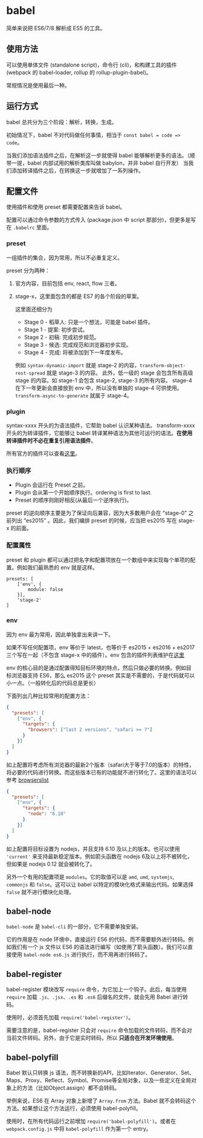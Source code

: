 # babel

简单来说把 ES6/7/8 解析成 ES5 的工具。

## 使用方法

可以使用单体文件 (standalone script)，命令行 (cli)，和构建工具的插件 (webpack 的 babel-loader, rollup 的 rollup-plugin-babel)。

常规情况是使用最后一种。

## 运行方式

babel 总共分为三个阶段：解析，转换，生成。

初始情况下，babel 不对代码做任何事情，相当于 `const babel = code => code`。

当我们添加语法插件之后，在解析这一步就使得 babel 能够解析更多的语法。（顺带一提，babel 内部试用的解析类库叫做 babylon，并非 babel 自行开发）
当我们添加转译插件之后，在转换这一步就增加了一系列操作。

## 配置文件

使用插件和使用 preset 都需要配置来告诉 babel。

配置可以通过命令参数的方式传入 (package.json 中 script 那部分)，但更多是写在 `.babelrc` 里面。

### preset

一组插件的集合，因为常用，所以不必重复定义。

preset 分为两种：

1. 官方内容，目前包括 env, react, flow 三者。

2. stage-x，这里面包含的都是 ES7 的各个阶段的草案。

    这里面还细分为
    * Stage 0 - 稻草人: 只是一个想法，可能是 babel 插件。
    * Stage 1 - 提案: 初步尝试。
    * Stage 2 - 初稿: 完成初步规范。
    * Stage 3 - 候选: 完成规范和浏览器初步实现。
    * Stage 4 - 完成: 将被添加到下一年度发布。

    例如 `syntax-dynamic-import` 就是 stage-2 的内容，`transform-object-rest-spread` 就是 stage-3 的内容。
    此外，低一级的 stage 会包含所有高级 stage 的内容。如 stage-1 会包含 stage-2, stage-3 的所有内容。
    stage-4 在下一年更新会直接放到 env 中，所以没有单独的 stage-4 可供使用。`transform-async-to-generate` 就属于 stage-4。

### plugin

syntax-xxxx 开头的为语法插件，它帮助 babel 认识某种语法。
transform-xxxx 开头的为转译插件，它能够让 babel 转译某种语法为其他可运行的语法。__在使用转译插件时不必在重复引用语法插件__。

所有官方的插件可以查看[这里](https://babeljs.cn/docs/plugins)。

### 执行顺序

* Plugin 会运行在 Preset 之前。
* Plugin 会从第一个开始顺序执行。ordering is first to last.
* Preset 的顺序则刚好相反(从最后一个逆序执行)。

preset 的逆向顺序主要是为了保证向后兼容，因为大多数用户会在 “stage-0” 之前列出 “es2015” 。因此，我们编排 preset 的时候，应当把 es2015 写在 stage-x 的前面。

### 配置属性

preset 和 plugin 都可以通过把名字和配置项放在一个数组中来实现每个单项的配置。例如我们最熟悉的 env 就是这样。

```
presets: [
    ['env', {
        module: false
    }],
    'stage-2'
]
```

### env

因为 env 最为常用，因此单独拿出来讲一下。

如果不写任何配置项，env 等价于 latest，也等价于 es2015 + es2016 + es2017 三个写在一起（不包含 stage-x 中的插件）。env 包含的插件列表维护在[这里](https://github.com/babel/babel-preset-env/blob/master/data/plugin-features.js)

env 的核心目的是通过配置得知目标环境的特点，然后只做必要的转换。例如目标浏览器支持 ES6，那么 es2015 这个 preset 其实是不需要的，于是代码就可以小一点。（一般转化后的代码总是更长）

下面列出几种比较常用的配置方法：

```json
{
  "presets": [
    ["env", {
      "targets": {
        "browsers": ["last 2 versions", "safari >= 7"]
      }
    }]
  ]
}
```

如上配置将考虑所有浏览器的最新2个版本（safari大于等于7.0的版本）的特性，将必要的代码进行转换。而这些版本已有的功能就不进行转化了。这里的语法可以参考 [browserslist](https://github.com/browserslist/browserslist)

```json
{
  "presets": [
    ["env", {
      "targets": {
        "node": "6.10"
      }
    }]
  ]
}
```

如上配置将目标设置为 nodejs，并且支持 6.10 及以上的版本。也可以使用 `'current'` 来支持最新稳定版本。例如箭头函数在 nodejs 6及以上将不被转化，但如果是 nodejs 0.12 就会被转化了。

另外一个有用的配置项是 `modules`。它的取值可以是 `amd`, `umd`, `systemjs`, `commonjs` 和 `false`。这可以让 babel 以特定的模块化格式来输出代码。如果选择 `false` 就不进行模块化处理。

## babel-node

`babel-node` 是 `babel-cli` 的一部分，它不需要单独安装。

它的作用是在 node 环境中，直接运行 ES6 的代码，而不需要额外进行转码。例如我们有一个 js 文件以 ES6 的语法进行编写（如使用了箭头函数）。我们可以直接使用 `babel-node es6.js` 进行执行，而不用再进行转码了。

## babel-register

babel-register 模块改写 `require` 命令，为它加上一个钩子。此后，每当使用 `require` 加载 `.js`、`.jsx`、`.es` 和 `.es6` 后缀名的文件，就会先用 Babel 进行转码。

使用时，必须首先加载 `require('babel-register')`。

需要注意的是，babel-register 只会对 `require` 命令加载的文件转码，而不会对当前文件转码。另外，由于它是实时转码，所以 __只适合在开发环境使用__。

## babel-polyfill

Babel 默认只转换 js 语法，而不转换新的API，比如Iterator、Generator、Set、Maps、Proxy、Reflect、Symbol、Promise等全局对象，以及一些定义在全局对象上的方法（比如Object.assign）都不会转码。

举例来说，ES6 在 Array 对象上新增了 `Array.from` 方法。Babel 就不会转码这个方法。如果想让这个方法运行，必须使用 babel-polyfill。

使用时，在所有代码运行之前增加 `require('babel-polyfill')`。或者在 `webpack.config.js` 中将 `babel-polyfill` 作为第一个 entry。
